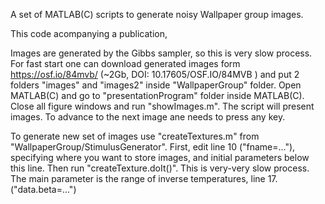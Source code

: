 A set of MATLAB(C) scripts to generate noisy Wallpaper group images.

This code acompanying a publication, 

Images are generated by the Gibbs sampler, so this is very slow process. 
For fast start one can download generated images form https://osf.io/84mvb/ (~2Gb, DOI: 10.17605/OSF.IO/84MVB )
and put 2 folders "images" and "images2" inside "WallpaperGroup" folder.
Open MATLAB(C) and go to "presentationProgram" folder inside MATLAB(C). Close all figure windows and run "showImages.m". The script will present images. To advance to the next image ane needs to press any key.

To generate new set of images use "createTextures.m" from "WallpaperGroup/StimulusGenerator". First, edit line 10 ("fname=..."), specifying where you want to store images, and initial parameters below this line. Then run "createTexture.doIt()". This is very-very slow process. The main parameter is the range of inverse temperatures, line 17. ("data.beta=...")
